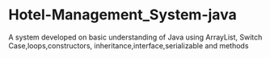 # Hotel-Management_System-java
A system developed on basic understanding of Java using ArrayList, Switch Case,loops,constructors, inheritance,interface,serializable and methods
